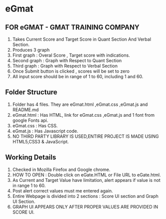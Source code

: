 # eGmat

## FOR eGMAT - GMAT TRAINING COMPANY
1. Takes Current Score and Target Score in Quant Section And Verbal Section.
2. Produces 3 graph
3. First graph : Overal Score , Target score with indications.
4. Second graph : Graph with Respect to Quant Section
5. Third graph :  Graph with Respect to Verbal Section
6. Once Submit button is clicked , scores will be set to zero
7. All input score should be in range of 1 to 60, including 1 and 60.

## Folder Structure
1. Folder has 4 files. They are eGmat.html ,eGmat.css ,eGmat.js and README.md
2. eGmat.html : Has HTML, link for  eGmat.css ,eGmat.js and 1 font from google Fonts api.
3. eGmat.css : Has CSS.
4. eGmat.js : Has Javascript code.
5. NO THIRD PARTY LIBRARY IS USED,ENTIRE PROJECT IS MADE USING HTML5,CSS3 & JavaScript.


## Working Details
1. Checked in Mozilla Firefox and Google chrome.
2. HOW TO OPEN : Double click on eGate.HTML or File URL to eGate.html.
3. As Current and Target Value have limitation, alert appears if value is not in range 1 to 60.
4. Post alert correct values must me entered again.
5. Entire Webpage is divided into 2 sections : Score UI section and Graph UI Section.
6. GRAPH UI APPEARS ONLY AFTER PROPER VALUES ARE PROVIDED IN SCORE UI.
